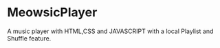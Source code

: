 # MeowsicPlayer
A music player with HTML,CSS and JAVASCRIPT with a local Playlist and Shuffle feature.
